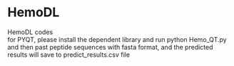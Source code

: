 # HemoDL  
 HemoDL codes  
 for PYQT, please install the dependent library and run python Hemo_QT.py and then past peptide sequences with fasta format, and the predicted results will save to predict_results.csv file  
 
 
